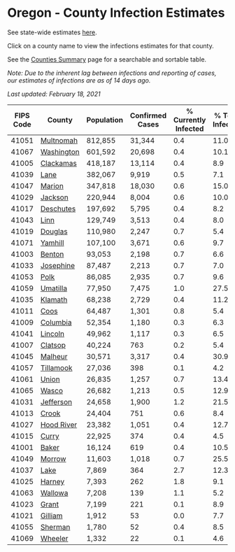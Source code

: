 # Oregon - County Infection Estimates

See state-wide estimates [here](/infections/us-or).

Click on a county name to view the infections estimates for that county.

See the [Counties Summary](/infections/summary-counties) page for a searchable and sortable table.

*Note: Due to the inherent lag between infections and reporting of cases, our estimates of infections are as of 14 days ago.*

*Last updated: February 18, 2021*

|   FIPS Code |                   County |   Population |   Confirmed Cases |   % Currently Infected |   % Total Infected |
|-------------|--------------------------|--------------|-------------------|------------------------|--------------------|
|       41051 |   [Multnomah](multnomah) |      812,855 |            31,344 |                    0.4 |               11.0 |
|       41067 | [Washington](washington) |      601,592 |            20,698 |                    0.4 |               10.1 |
|       41005 |   [Clackamas](clackamas) |      418,187 |            13,114 |                    0.4 |                8.9 |
|       41039 |             [Lane](lane) |      382,067 |             9,919 |                    0.5 |                7.1 |
|       41047 |         [Marion](marion) |      347,818 |            18,030 |                    0.6 |               15.0 |
|       41029 |       [Jackson](jackson) |      220,944 |             8,004 |                    0.6 |               10.0 |
|       41017 |   [Deschutes](deschutes) |      197,692 |             5,795 |                    0.4 |                8.2 |
|       41043 |             [Linn](linn) |      129,749 |             3,513 |                    0.4 |                8.0 |
|       41019 |       [Douglas](douglas) |      110,980 |             2,247 |                    0.7 |                5.4 |
|       41071 |       [Yamhill](yamhill) |      107,100 |             3,671 |                    0.6 |                9.7 |
|       41003 |         [Benton](benton) |       93,053 |             2,198 |                    0.7 |                6.6 |
|       41033 |   [Josephine](josephine) |       87,487 |             2,213 |                    0.7 |                7.0 |
|       41053 |             [Polk](polk) |       86,085 |             2,935 |                    0.7 |                9.6 |
|       41059 |     [Umatilla](umatilla) |       77,950 |             7,475 |                    1.0 |               27.5 |
|       41035 |       [Klamath](klamath) |       68,238 |             2,729 |                    0.4 |               11.2 |
|       41011 |             [Coos](coos) |       64,487 |             1,301 |                    0.8 |                5.4 |
|       41009 |     [Columbia](columbia) |       52,354 |             1,180 |                    0.3 |                6.3 |
|       41041 |       [Lincoln](lincoln) |       49,962 |             1,117 |                    0.3 |                6.5 |
|       41007 |       [Clatsop](clatsop) |       40,224 |               763 |                    0.2 |                5.4 |
|       41045 |       [Malheur](malheur) |       30,571 |             3,317 |                    0.4 |               30.9 |
|       41057 |   [Tillamook](tillamook) |       27,036 |               398 |                    0.1 |                4.2 |
|       41061 |           [Union](union) |       26,835 |             1,257 |                    0.7 |               13.4 |
|       41065 |           [Wasco](wasco) |       26,682 |             1,213 |                    0.5 |               12.9 |
|       41031 |   [Jefferson](jefferson) |       24,658 |             1,900 |                    1.2 |               21.5 |
|       41013 |           [Crook](crook) |       24,404 |               751 |                    0.6 |                8.4 |
|       41027 | [Hood River](hood-river) |       23,382 |             1,051 |                    0.4 |               12.7 |
|       41015 |           [Curry](curry) |       22,925 |               374 |                    0.4 |                4.5 |
|       41001 |           [Baker](baker) |       16,124 |               619 |                    0.4 |               10.5 |
|       41049 |         [Morrow](morrow) |       11,603 |             1,018 |                    0.7 |               25.5 |
|       41037 |             [Lake](lake) |        7,869 |               364 |                    2.7 |               12.3 |
|       41025 |         [Harney](harney) |        7,393 |               262 |                    1.8 |                9.1 |
|       41063 |       [Wallowa](wallowa) |        7,208 |               139 |                    1.1 |                5.2 |
|       41023 |           [Grant](grant) |        7,199 |               221 |                    0.1 |                8.9 |
|       41021 |       [Gilliam](gilliam) |        1,912 |                53 |                    0.0 |                7.7 |
|       41055 |       [Sherman](sherman) |        1,780 |                52 |                    0.4 |                8.5 |
|       41069 |       [Wheeler](wheeler) |        1,332 |                22 |                    0.1 |                4.6 |